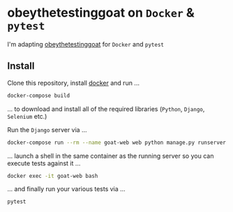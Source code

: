 # obeythetestinggoat on `Docker` & `pytest`

I'm adapting [obeythetestinggoat](https://www.obeythetestinggoat.com) for `Docker` and `pytest`

## Install

Clone this repository, install [docker](https://docs.docker.com/get-docker/) and run ...

```bash
docker-compose build
```

... to download and install all of the required libraries (`Python`, `Django`, `Selenium` etc.)

Run the `Django` server via ...

```bash
docker-compose run --rm --name goat-web web python manage.py runserver 0.0.0.0:8000
```

... launch a shell in the same container as the running server so you can execute tests against it ...

```bash
docker exec -it goat-web bash
```

... and finally run your various tests via ...

```bash
pytest
```